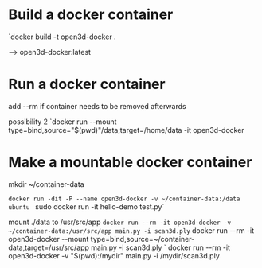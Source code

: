 Build a docker container
=========
`docker build -t open3d-docker .

--> open3d-docker:latest

Run a docker container
=========
add --rm if container needs to be removed afterwards


possibility 2
`docker run  --mount type=bind,source="$(pwd)"/data,target=/home/data -it open3d-docker


Make a mountable docker container
========
mkdir ~/container-data

`docker run -dit -P --name open3d-docker -v ~/container-data:/data ubuntu
` sudo docker run -it hello-demo test.py`


mount ./data to /usr/src/app
` docker run --rm -it open3d-docker -v ~/container-data:/usr/src/app main.py -i scan3d.ply
` docker run --rm -it open3d-docker --mount type=bind,source=~/container-data,target=/usr/src/app  main.py -i scan3d.ply
` docker run --rm -it open3d-docker -v "$(pwd):/mydir" main.py -i /mydir/scan3d.ply